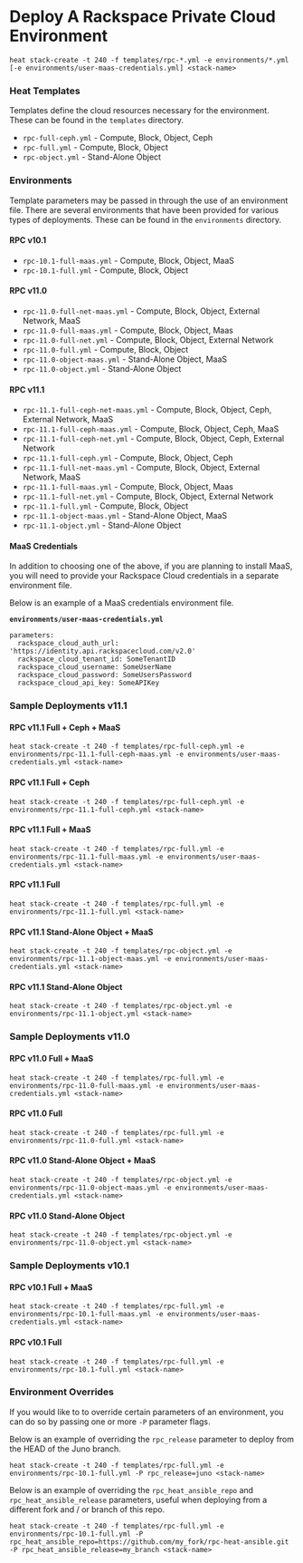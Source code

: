 # Deploy A Rackspace Private Cloud Environment

```
heat stack-create -t 240 -f templates/rpc-*.yml -e environments/*.yml [-e environments/user-maas-credentials.yml] <stack-name>
```

### Heat Templates

Templates define the cloud resources necessary for the environment. These can be found in the `templates` directory.

* `rpc-full-ceph.yml` - Compute, Block, Object, Ceph
* `rpc-full.yml`      - Compute, Block, Object
* `rpc-object.yml`    - Stand-Alone Object

### Environments

Template parameters may be passed in through the use of an environment file. There are several environments that have been provided for various types of deployments. These can be found in the `environments` directory.

#### RPC v10.1

* `rpc-10.1-full-maas.yml` - Compute, Block, Object, MaaS
* `rpc-10.1-full.yml`      - Compute, Block, Object

#### RPC v11.0

* `rpc-11.0-full-net-maas.yml` - Compute, Block, Object, External Network, MaaS
* `rpc-11.0-full-maas.yml`     - Compute, Block, Object, Maas
* `rpc-11.0-full-net.yml`      - Compute, Block, Object, External Network
* `rpc-11.0-full.yml`          - Compute, Block, Object
* `rpc-11.0-object-maas.yml`   - Stand-Alone Object, MaaS
* `rpc-11.0-object.yml`        - Stand-Alone Object

#### RPC v11.1

* `rpc-11.1-full-ceph-net-maas.yml` - Compute, Block, Object, Ceph, External Network, MaaS
* `rpc-11.1-full-ceph-maas.yml`     - Compute, Block, Object, Ceph, MaaS
* `rpc-11.1-full-ceph-net.yml`      - Compute, Block, Object, Ceph, External Network
* `rpc-11.1-full-ceph.yml`          - Compute, Block, Object, Ceph
* `rpc-11.1-full-net-maas.yml`      - Compute, Block, Object, External Network, MaaS
* `rpc-11.1-full-maas.yml`          - Compute, Block, Object, Maas
* `rpc-11.1-full-net.yml`           - Compute, Block, Object, External Network
* `rpc-11.1-full.yml`               - Compute, Block, Object
* `rpc-11.1-object-maas.yml`        - Stand-Alone Object, MaaS
* `rpc-11.1-object.yml`             - Stand-Alone Object

#### MaaS Credentials

In addition to choosing one of the above, if you are planning to install MaaS, you will need to provide your Rackspace Cloud credentials in a separate environment file.

Below is an example of a MaaS credentials environment file.

**`environments/user-maas-credentials.yml`**

```
parameters:
  rackspace_cloud_auth_url: 'https://identity.api.rackspacecloud.com/v2.0'
  rackspace_cloud_tenant_id: SomeTenantID
  rackspace_cloud_username: SomeUserName
  rackspace_cloud_password: SomeUsersPassword
  rackspace_cloud_api_key: SomeAPIKey
```

### Sample Deployments v11.1

#### RPC v11.1 Full + Ceph + MaaS

```
heat stack-create -t 240 -f templates/rpc-full-ceph.yml -e environments/rpc-11.1-full-ceph-maas.yml -e environments/user-maas-credentials.yml <stack-name>
```

#### RPC v11.1 Full + Ceph

```
heat stack-create -t 240 -f templates/rpc-full-ceph.yml -e environments/rpc-11.1-full-ceph.yml <stack-name>
```

#### RPC v11.1 Full + MaaS

```
heat stack-create -t 240 -f templates/rpc-full.yml -e environments/rpc-11.1-full-maas.yml -e environments/user-maas-credentials.yml <stack-name>
```

#### RPC v11.1 Full

```
heat stack-create -t 240 -f templates/rpc-full.yml -e environments/rpc-11.1-full.yml <stack-name>
```

#### RPC v11.1 Stand-Alone Object + MaaS

```
heat stack-create -t 240 -f templates/rpc-object.yml -e environments/rpc-11.1-object-maas.yml -e environments/user-maas-credentials.yml <stack-name>
```

#### RPC v11.1 Stand-Alone Object

```
heat stack-create -t 240 -f templates/rpc-object.yml -e environments/rpc-11.1-object.yml <stack-name>
```

### Sample Deployments v11.0

#### RPC v11.0 Full + MaaS

```
heat stack-create -t 240 -f templates/rpc-full.yml -e environments/rpc-11.0-full-maas.yml -e environments/user-maas-credentials.yml <stack-name>
```

#### RPC v11.0 Full

```
heat stack-create -t 240 -f templates/rpc-full.yml -e environments/rpc-11.0-full.yml <stack-name>
```

#### RPC v11.0 Stand-Alone Object + MaaS

```
heat stack-create -t 240 -f templates/rpc-object.yml -e environments/rpc-11.0-object-maas.yml -e environments/user-maas-credentials.yml <stack-name>
```

#### RPC v11.0 Stand-Alone Object

```
heat stack-create -t 240 -f templates/rpc-object.yml -e environments/rpc-11.0-object.yml <stack-name>
```

### Sample Deployments v10.1

#### RPC v10.1 Full + MaaS

```
heat stack-create -t 240 -f templates/rpc-full.yml -e environments/rpc-10.1-full-maas.yml -e environments/user-maas-credentials.yml <stack-name>
```

#### RPC v10.1 Full

```
heat stack-create -t 240 -f templates/rpc-full.yml -e environments/rpc-10.1-full.yml <stack-name>
```

### Environment Overrides

If you would like to to override certain parameters of an environment, you can do so by passing one or more `-P` parameter flags.

Below is an example of overriding the `rpc_release` parameter to deploy from the HEAD of the Juno branch.

```
heat stack-create -t 240 -f templates/rpc-full.yml -e environments/rpc-10.1-full.yml -P rpc_release=juno <stack-name>
```

Below is an example of overriding the `rpc_heat_ansible_repo` and `rpc_heat_ansible_release` parameters, useful when deploying from a different fork and / or branch of this repo.

```
heat stack-create -t 240 -f templates/rpc-full.yml -e environments/rpc-10.1-full.yml -P rpc_heat_ansible_repo=https://github.com/my_fork/rpc-heat-ansible.git -P rpc_heat_ansible_release=my_branch <stack-name>
```
